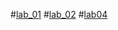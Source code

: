 #[lab_01](https://github.com/Nikhilyamsani/aiml/blob/main/AIML_assignment_1.ipynb)
#[lab_02](https://github.com/Nikhilyamsani/aiml/blob/main/AIML_Assignment_2.ipynb)
#[lab04](https://github.com/Nikhilyamsani/aiml/blob/main/AIML_Assignment_3.ipynb)
